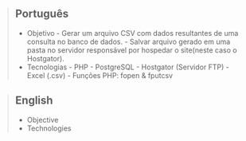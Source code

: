 > ## Português
> - Objetivo
     - Gerar um arquivo CSV com dados resultantes de uma consulta no banco de dados.
     - Salvar arquivo gerado em uma pasta no servidor responsável por hospedar o site(neste caso o Hostgator). 
> - Tecnologias
        - PHP
        - PostgreSQL 
        - Hostgator (Servidor FTP)
        - Excel (.csv)
        - Funções PHP: fopen & fputcsv

> ## English
> - Objective
> - Technologies
